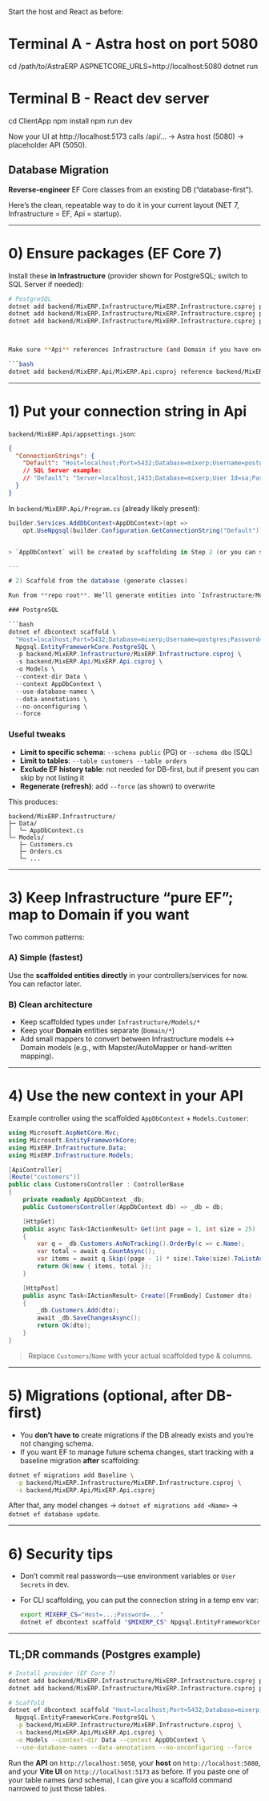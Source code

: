 Start the host and React as before:

# Terminal A - Astra host on port 5080
cd /path/to/AstraERP
ASPNETCORE_URLS=http://localhost:5080 dotnet run

# Terminal B - React dev server
cd ClientApp
npm install
npm run dev


Now your UI at http://localhost:5173 calls /api/... → Astra host (5080) → placeholder API (5050).


## Database Migration

 **Reverse-engineer** EF Core classes from an existing DB (“database-first”).
 
  Here’s the clean, repeatable way to do it in your current layout (NET 7, Infrastructure = EF, Api = startup).

---

# 0) Ensure packages (EF Core 7)

Install these **in Infrastructure** (provider shown for PostgreSQL; switch to SQL Server if needed):

```bash
# PostgreSQL
dotnet add backend/MixERP.Infrastructure/MixERP.Infrastructure.csproj package Microsoft.EntityFrameworkCore --version 7.0.20
dotnet add backend/MixERP.Infrastructure/MixERP.Infrastructure.csproj package Microsoft.EntityFrameworkCore.Design --version 7.0.20
dotnet add backend/MixERP.Infrastructure/MixERP.Infrastructure.csproj package Npgsql.EntityFrameworkCore.PostgreSQL --version 7.0.11



Make sure **Api** references Infrastructure (and Domain if you have one):

```bash
dotnet add backend/MixERP.Api/MixERP.Api.csproj reference backend/MixERP.Infrastructure/MixERP.Infrastructure.csproj
```

---

# 1) Put your connection string in Api

`backend/MixERP.Api/appsettings.json`:

```json
{
  "ConnectionStrings": {
    "Default": "Host=localhost;Port=5432;Database=mixerp;Username=postgres;Password=postgres"
    // SQL Server example:
    // "Default": "Server=localhost,1433;Database=mixerp;User Id=sa;Password=YourStrong!Passw0rd;TrustServerCertificate=True"
  }
}
```

In `backend/MixERP.Api/Program.cs` (already likely present):

```csharp
builder.Services.AddDbContext<AppDbContext>(opt =>
    opt.UseNpgsql(builder.Configuration.GetConnectionString("Default")));


> `AppDbContext` will be created by scaffolding in Step 2 (or you can scaffold entities only and keep your own context—both shown below).

---

# 2) Scaffold from the database (generate classes)

Run from **repo root**. We’ll generate entities into `Infrastructure/Models`, and the context into `Infrastructure/Data`.

### PostgreSQL

```bash
dotnet ef dbcontext scaffold \
  "Host=localhost;Port=5432;Database=mixerp;Username=postgres;Password=postgres" \
  Npgsql.EntityFrameworkCore.PostgreSQL \
  -p backend/MixERP.Infrastructure/MixERP.Infrastructure.csproj \
  -s backend/MixERP.Api/MixERP.Api.csproj \
  -o Models \
  --context-dir Data \
  --context AppDbContext \
  --use-database-names \
  --data-annotations \
  --no-onconfiguring \
  --force
```



### Useful tweaks

* **Limit to specific schema**: `--schema public` (PG) or `--schema dbo` (SQL)
* **Limit to tables**: `--table customers --table orders`
* **Exclude EF history table**: not needed for DB-first, but if present you can skip by not listing it
* **Regenerate (refresh)**: add `--force` (as shown) to overwrite

This produces:

```
backend/MixERP.Infrastructure/
├─ Data/
│  └─ AppDbContext.cs
└─ Models/
   ├─ Customers.cs
   ├─ Orders.cs
   └─ ...
```

---

# 3) Keep Infrastructure “pure EF”; map to Domain if you want

Two common patterns:

### A) Simple (fastest)

Use the **scaffolded entities directly** in your controllers/services for now. You can refactor later.

### B) Clean architecture

* Keep scaffolded types under `Infrastructure/Models/*`
* Keep your **Domain** entities separate (`Domain/*`)
* Add small mappers to convert between Infrastructure models ↔ Domain models (e.g., with Mapster/AutoMapper or hand-written mapping).

---

# 4) Use the new context in your API

Example controller using the scaffolded `AppDbContext` + `Models.Customer`:

```csharp
using Microsoft.AspNetCore.Mvc;
using Microsoft.EntityFrameworkCore;
using MixERP.Infrastructure.Data;
using MixERP.Infrastructure.Models;

[ApiController]
[Route("customers")]
public class CustomersController : ControllerBase
{
    private readonly AppDbContext _db;
    public CustomersController(AppDbContext db) => _db = db;

    [HttpGet]
    public async Task<IActionResult> Get(int page = 1, int size = 25)
    {
        var q = _db.Customers.AsNoTracking().OrderBy(c => c.Name);
        var total = await q.CountAsync();
        var items = await q.Skip((page - 1) * size).Take(size).ToListAsync();
        return Ok(new { items, total });
    }

    [HttpPost]
    public async Task<IActionResult> Create([FromBody] Customer dto)
    {
        _db.Customers.Add(dto);
        await _db.SaveChangesAsync();
        return Ok(dto);
    }
}
```

> Replace `Customers`/`Name` with your actual scaffolded type & columns.

---

# 5) Migrations (optional, after DB-first)

* You **don’t have to** create migrations if the DB already exists and you’re not changing schema.
* If you want EF to manage future schema changes, start tracking with a baseline migration **after** scaffolding:

```bash
dotnet ef migrations add Baseline \
  -p backend/MixERP.Infrastructure/MixERP.Infrastructure.csproj \
  -s backend/MixERP.Api/MixERP.Api.csproj
```

After that, any model changes → `dotnet ef migrations add <Name>` → `dotnet ef database update`.

---

# 6) Security tips

* Don’t commit real passwords—use environment variables or `User Secrets` in dev.
* For CLI scaffolding, you can put the connection string in a temp env var:

  ```bash
  export MIXERP_CS="Host=...;Password=..."
  dotnet ef dbcontext scaffold "$MIXERP_CS" Npgsql.EntityFrameworkCore.PostgreSQL ...
  ```

---

## TL;DR commands (Postgres example)

```bash
# Install provider (EF Core 7)
dotnet add backend/MixERP.Infrastructure/MixERP.Infrastructure.csproj package Npgsql.EntityFrameworkCore.PostgreSQL --version 7.0.11
dotnet add backend/MixERP.Infrastructure/MixERP.Infrastructure.csproj package Microsoft.EntityFrameworkCore.Design --version 7.0.20

# Scaffold
dotnet ef dbcontext scaffold "Host=localhost;Port=5432;Database=mixerp;Username=postgres;Password=postgres" \
  Npgsql.EntityFrameworkCore.PostgreSQL \
  -p backend/MixERP.Infrastructure/MixERP.Infrastructure.csproj \
  -s backend/MixERP.Api/MixERP.Api.csproj \
  -o Models --context-dir Data --context AppDbContext \
  --use-database-names --data-annotations --no-onconfiguring --force
```

Run the **API** on `http://localhost:5050`, your **host** on `http://localhost:5080`, and your **Vite UI** on `http://localhost:5173` as before. If you paste one of your table names (and schema), I can give you a scaffold command narrowed to just those tables.


